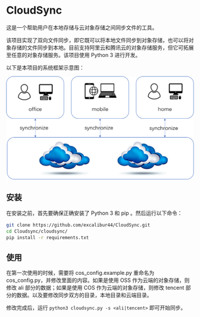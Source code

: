 # CloudSync

这是一个帮助用户在本地存储与云对象存储之间同步文件的工具。

该项目实现了双向文件同步，即它既可以将本地文件同步到对象存储，也可以将对象存储的文件同步到本地。目前支持阿里云和腾讯云的对象存储服务，但它可拓展至任意的对象存储服务。该项目使用 Python 3 进行开发。

以下是本项目的系统框架示意图：

![System Architecture](system_architecture.png)

## 安装

在安装之前，首先要确保正确安装了 Python 3 和 pip 。然后运行以下命令：

```bash
git clone https://github.com/excalibur44/CloudSync.git
cd Cloudsync/cloudsync/
pip install -r requirements.txt
```

## 使用

在第一次使用的时候，需要将 cos_config.example.py 重命名为 cos_config.py，并修改里面的内容。如果是使用 OSS 作为云端的对象存储，则修改 ali 部分的数据；如果是使用 COS 作为云端的对象存储，则修改 tencent 部分的数据。以及要修改同步双方的目录，本地目录和云端目录。

修改完成后，运行 `python3 cloudsync.py -s <ali|tencent>` 即可开始同步。
